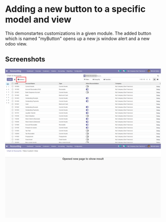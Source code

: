 # Adding a new button to a specific model and view
This demonstartes customizations in a given module. The added button which is named "myButton" opens up a new js window alert and a new odoo view.

## Screenshots

<picture>
 <img alt="Screenshot1" src="https://raw.githubusercontent.com/ambientWave/Odoo-Frontend-Backend-Customization/ChartOfAccountsListAddButtonToUpperPanel/custom/ChartOfAccountsListAddButtonToUpperPanel.png">
</picture>

<picture>
 <img alt="Screenshot2" src="https://raw.githubusercontent.com/ambientWave/Odoo-Frontend-Backend-Customization/ChartOfAccountsListAddButtonToUpperPanel/custom/ChartOfAccountsListAddButtonToUpperPanel2.png">
</picture>
